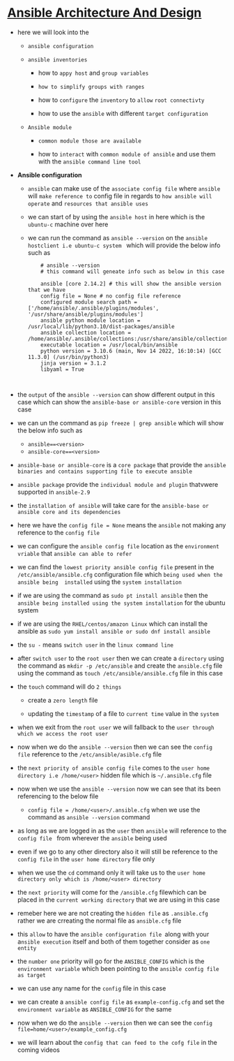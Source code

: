 # <ins> Ansible Architecture And Design </ins> #

- here we will look into the 
  
  - `ansible configuration`
  
  - `ansible inventories`
    
    - how to `appy host` and `group variables`  
    
    - `how to simplify groups with ranges`

    - how to `configure` the `inventory` to `allow` `root connectivty` 
    
    - how to use the `ansible` with different `target configuration`

  - `Ansible module`

    - `common module those are available`
    
    - how to `interact` with `common module of ansible` and use them with the `ansible command line tool`
    

- **Ansible configuration**
  
  - `ansible` can make use of the `associate config file` where `ansible` will `make reference to` config file in regards to `how ansible will operate` and `resources that ansible uses`
  
  - we can start of by using the `ansible host` in here which is the `ubuntu-c` machine over here 
  
  - we can run the command as `ansible --version` on the `ansible hostclient i.e ubuntu-c system ` which will provide the below info such as 

    ```
        # ansible --version 
        # this command will geneate info such as below in this case 

        ansible [core 2.14.2] # this will show the ansible version that we have 
        config file = None # no config file reference 
        configured module search path = ['/home/ansible/.ansible/plugins/modules', '/usr/share/ansible/plugins/modules']
        ansible python module location = /usr/local/lib/python3.10/dist-packages/ansible
        ansible collection location = /home/ansible/.ansible/collections:/usr/share/ansible/collections
        executable location = /usr/local/bin/ansible
        python version = 3.10.6 (main, Nov 14 2022, 16:10:14) [GCC 11.3.0] (/usr/bin/python3)
        jinja version = 3.1.2
        libyaml = True
    
    
    
    ```

- the `output` of the `ansible --version` can show different output in this case which can show the `ansible-base or ansible-core` version in this case

- we can un the command as `pip freeze | grep ansible` which will show the below info such as 
  
  - `ansible==<version>`
  - `ansible-core==<version>`

- `ansible-base or ansible-core` is a `core package` that provide the `ansible binaries and contains supporting file to execute ansible`

- `ansible package` provide the `individual module and plugin` thatvwere supported in `ansible-2.9`

- the `installation of ansible` will take care for the `ansible-base or ansible core and its dependencies`

- here we have the `config file = None` means the `ansible` not making any reference to the `config file`

- we can configure the `ansible config file` location as the `environment vriable` that `ansible can able to refer`

- we can find the `lowest priority ansible config file` present in the `/etc/ansible/ansible.cfg` configuration file which `being used when the ansible being  installed` using the `system installation` 

- if we are using the command as `sudo pt install ansible` then the `ansible being installed using the system installation` for the ubuntu system

- if we are using the `RHEL/centos/amazon Linux` which can install the ansible as `sudo yum install ansible or sudo dnf install ansible`

- the `su -` means `switch user` in the `linux command line`

- after `switch user` to the `root user` then we can create a `directory` using the command as `mkdir -p /etc/ansible` and create the `ansible.cfg` file using the command as `touch /etc/ansible/ansible.cfg` file in this case 

- the `touch` command will do `2 things`
  
  - create a `zero length` file 
  
  - updating the `timestamp` of a file to `current time` value in the `system`

- when we exit from the `root user` we will fallback to the `user through which we access the root user`

- now when we do the `ansible --version` then we can see the `config file` reference to the `/etc/ansible/asible.cfg` file 

- the `next priority of ansible config file` comes to the `user home directory i.e /home/<user>` hidden file which is `~/.ansible.cfg` file 

- now when we use the `ansible --version` now we can see that its been referencing to the below file 

    - `config file = /home/<user>/.ansible.cfg` when we use the command as `ansible --version` command 

- as long as we are logged in as the `user` then `ansible` will reference to the `config file ` from wherever the `ansible` being used

- even if we go to any other directory also it will still be reference to the `config file` in the `user home directory` file only

- when we use the `cd` command only it will take us to the `user home directory only which is /home/<user> directory`

- the `next priority` will come for the `/ansible.cfg` filewhich can be placed in the `current working directory` that we are using in this case 

- remeber here we are not creating the `hidden file` as `.ansible.cfg` rather we are crreating the normal file as `ansible.cfg` file 

- this `allow` to have the `ansible configuration file `along with your a`nsible execution` itself and both of them together consider as `one entity`

- the `number one` priority will go for the `ANSIBLE_CONFIG` which is the `environment variable` which been pointing to the `ansible config file as target`

- we can use any name for the `config` file in this case 

- we can create a `ansible config file` as `example-config.cfg` and set the `environment variable` as `ANSIBLE_CONFIG` for the same 

- now when we do the `ansible --version` then we can see the `config file=home/<user>/example_config.cfg`

- we will learn about the `config that can feed to the cofg file` in the coming videos


